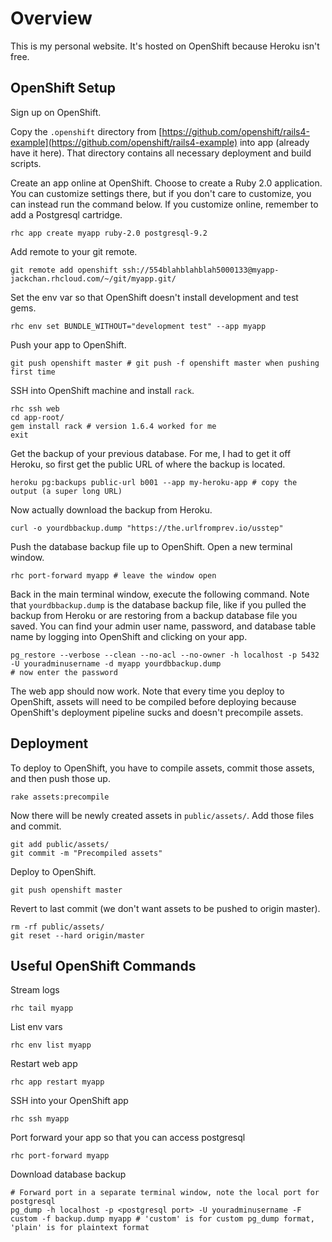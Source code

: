 Overview
========

This is my personal website. It's hosted on OpenShift because Heroku isn't free.

OpenShift Setup
---------------

Sign up on OpenShift.

Copy the `.openshift` directory from [https://github.com/openshift/rails4-example](https://github.com/openshift/rails4-example) into app (already have it here). That directory contains all necessary deployment and build scripts.

Create an app online at OpenShift. Choose to create a Ruby 2.0 application. You can customize settings there, but if you don't care to customize, you can instead run the command below. If you customize online, remember to add a Postgresql cartridge.

    rhc app create myapp ruby-2.0 postgresql-9.2

Add remote to your git remote.

    git remote add openshift ssh://554blahblahblah5000133@myapp-jackchan.rhcloud.com/~/git/myapp.git/

Set the env var so that OpenShift doesn't install development and test gems.

    rhc env set BUNDLE_WITHOUT="development test" --app myapp

Push your app to OpenShift.

    git push openshift master # git push -f openshift master when pushing first time

SSH into OpenShift machine and install `rack`.

    rhc ssh web
    cd app-root/
    gem install rack # version 1.6.4 worked for me
    exit

Get the backup of your previous database. For me, I had to get it off Heroku, so first get the public URL of where the backup is located.

    heroku pg:backups public-url b001 --app my-heroku-app # copy the output (a super long URL)

Now actually download the backup from Heroku.

    curl -o yourdbbackup.dump "https://the.urlfromprev.io/usstep"

Push the database backup file up to OpenShift. Open a new terminal window.

    rhc port-forward myapp # leave the window open

Back in the main terminal window, execute the following command. Note that `yourdbbackup.dump` is the database backup file, like if you pulled the backup from Heroku or are restoring from a backup database file you saved. You can find your admin user name, password, and database table name by logging into OpenShift and clicking on your app.

    pg_restore --verbose --clean --no-acl --no-owner -h localhost -p 5432 -U youradminusername -d myapp yourdbbackup.dump
    # now enter the password

The web app should now work. Note that every time you deploy to OpenShift, assets will need to be compiled before deploying because OpenShift's deployment pipeline sucks and doesn't precompile assets.

Deployment
----------

To deploy to OpenShift, you have to compile assets, commit those assets, and then push those up.

    rake assets:precompile

Now there will be newly created assets in `public/assets/`. Add those files and commit.

    git add public/assets/
    git commit -m "Precompiled assets"

Deploy to OpenShift.

    git push openshift master

Revert to last commit (we don't want assets to be pushed to origin master).

    rm -rf public/assets/
    git reset --hard origin/master

Useful OpenShift Commands
-------------------------

Stream logs

    rhc tail myapp

List env vars

    rhc env list myapp

Restart web app

    rhc app restart myapp

SSH into your OpenShift app

    rhc ssh myapp

Port forward your app so that you can access postgresql

    rhc port-forward myapp

Download database backup

    # Forward port in a separate terminal window, note the local port for postgresql
    pg_dump -h localhost -p <postgresql port> -U youradminusername -F custom -f backup.dump myapp # 'custom' is for custom pg_dump format, 'plain' is for plaintext format